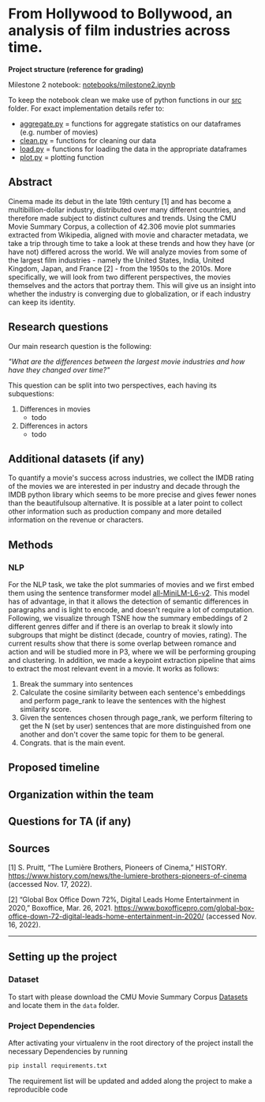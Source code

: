 # From Hollywood to Bollywood, an analysis of film industries across time.

**Project structure (reference for grading)**

Milestone 2 notebook: [notebooks/milestone2.ipynb](notebooks/milestone2.ipynb)

To keep the notebook clean we make use of python functions in our [src](src) folder. For exact implementation details refer to:
- [aggregate.py](src/aggregate.py) = functions for aggregate statistics on our dataframes (e.g. number of movies)
- [clean.py](src/clean.py) = functions for cleaning our data
- [load.py](src/load.py) = functions for loading the data in the appropriate dataframes
- [plot.py](src/plot.py) = plotting function

## Abstract

Cinema made its debut in the late 19th century [1] and has become a multibillion-dollar industry, distributed over many different countries, and therefore made subject to distinct cultures and trends.
Using the CMU Movie Summary Corpus, a collection of 42.306 movie plot summaries extracted from Wikipedia, aligned with movie and character metadata, we take a trip through time to take a look at these trends and how they have (or have not) differed across the world.
We will analyze movies from some of the largest film industries - namely the United States, India, United Kingdom, Japan, and France [2] - from the 1950s to the 2010s.
More specifically, we will look from two different perspectives, the movies themselves and the actors that portray them.
This will give us an insight into whether the industry is converging due to globalization, or if each industry can keep its identity.

## Research questions

Our main research question is the following:

*"What are the differences between the largest movie industries and how have they changed over time?"*

This question can be split into two perspectives, each having its subquestions:

1. Differences in movies
   - todo
2. Differences in actors
   - todo

## Additional datasets (if any)

To quantify a movie's success across industries, we collect the IMDB rating of the movies we are interested in per industry and decade through the IMDB python library which seems to be more precise and gives fewer nones than the beautifulsoup alternative. It is possible at a later point to collect other information such as production company and more detailed information on the revenue or characters.  

## Methods
### NLP 
For the NLP task, we take the plot summaries of movies and we first embed them using the sentence transformer model [all-MiniLM-L6-v2](https://huggingface.co/sentence-transformers/all-MiniLM-L6-v2). This model has of advantage, in that it allows the detection of semantic differences in paragraphs and is light to encode, and doesn't require a lot of computation. Following, we visualize through TSNE how the summary embeddings of 2 different genres differ and if there is an overlap to break it slowly into subgroups that might be distinct (decade, country of movies, rating). The current results show that there is some overlap between romance and action and will be studied more in P3, where we will be performing grouping and clustering. 
In addition, we made a keypoint extraction pipeline that aims to extract the most relevant event in a movie. It works as follows: 
1. Break the summary into sentences
2. Calculate the cosine similarity between each sentence's embeddings and perform page_rank to leave the sentences with the highest similarity score.
3. Given the sentences chosen through page_rank, we perform filtering to get the N (set by user) sentences that are more distinguished from one another and don't cover the same topic for them to be general.
4. Congrats. that is the main event.
## Proposed timeline

## Organization within the team

## Questions for TA (if any)

## Sources

[1] S. Pruitt, “The Lumière Brothers, Pioneers of Cinema,” HISTORY. https://www.history.com/news/the-lumiere-brothers-pioneers-of-cinema (accessed Nov. 17, 2022).

[2] “Global Box Office Down 72%, Digital Leads Home Entertainment in 2020,” Boxoffice, Mar. 26, 2021. https://www.boxofficepro.com/global-box-office-down-72-digital-leads-home-entertainment-in-2020/ (accessed Nov. 16, 2022).


---

## Setting up the project 
### Dataset
To start with please download the CMU Movie Summary Corpus [Datasets](https://www.cs.cmu.edu/~ark/personas/) and locate them in the `data` folder. 
### Project Dependencies 
After activating your virtualenv in the root directory of the project install the necessary Dependencies by running
```bat
pip install requirements.txt
```
The requirement list will be updated and added along the project to make a reproducible code 

